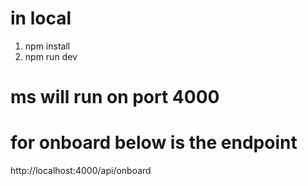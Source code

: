 # in local
1. npm install
2. npm run dev

# ms will run on port 4000

# for onboard below is the endpoint
http://localhost:4000/api/onboard
